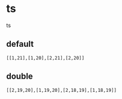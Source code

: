# ts
ts

## default
```
[[1,21],[1,20],[2,21],[2,20]]
```

## double
```
[[2,19,20],[1,19,20],[2,18,19],[1,18,19]]
```
